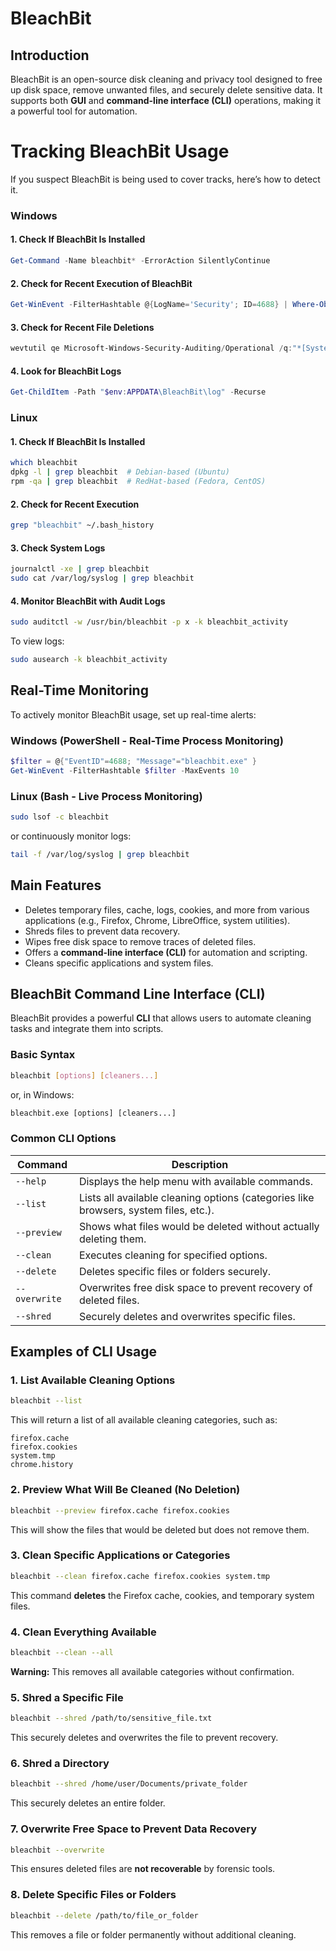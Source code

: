# BleachBit
## Introduction
BleachBit is an open-source disk cleaning and privacy tool designed to free up disk space, remove unwanted files, and securely delete sensitive data. It supports both **GUI** and **command-line interface (CLI)** operations, making it a powerful tool for automation.

# Tracking BleachBit Usage
If you suspect BleachBit is being used to cover tracks, here’s how to detect it.

### Windows

#### 1. Check If BleachBit Is Installed
```powershell
Get-Command -Name bleachbit* -ErrorAction SilentlyContinue
```

#### 2. Check for Recent Execution of BleachBit
```powershell
Get-WinEvent -FilterHashtable @{LogName='Security'; ID=4688} | Where-Object { $_.Message -match "bleachbit.exe" }
```

#### **3. Check for Recent File Deletions**
```powershell
wevtutil qe Microsoft-Windows-Security-Auditing/Operational /q:"*[System[(EventID=4663)]]" /f:text | Select-String "bleachbit"
```
#### **4. Look for BleachBit Logs**
```powershell
Get-ChildItem -Path "$env:APPDATA\BleachBit\log" -Recurse
```
### **Linux**
#### **1. Check If BleachBit Is Installed**
```bash
which bleachbit
dpkg -l | grep bleachbit  # Debian-based (Ubuntu)
rpm -qa | grep bleachbit  # RedHat-based (Fedora, CentOS)
```

#### **2. Check for Recent Execution**
```bash
grep "bleachbit" ~/.bash_history
```

#### **3. Check System Logs**
```bash
journalctl -xe | grep bleachbit
sudo cat /var/log/syslog | grep bleachbit
```

#### **4. Monitor BleachBit with Audit Logs**
```bash
sudo auditctl -w /usr/bin/bleachbit -p x -k bleachbit_activity
```
To view logs:
```bash
sudo ausearch -k bleachbit_activity
```
## **Real-Time Monitoring**
To actively monitor BleachBit usage, set up real-time alerts:

### **Windows (PowerShell - Real-Time Process Monitoring)**
```powershell
$filter = @{"EventID"=4688; "Message"="bleachbit.exe" }
Get-WinEvent -FilterHashtable $filter -MaxEvents 10
```

### **Linux (Bash - Live Process Monitoring)**
```bash
sudo lsof -c bleachbit
```
or continuously monitor logs:
```bash
tail -f /var/log/syslog | grep bleachbit
```

## **Main Features**
- Deletes temporary files, cache, logs, cookies, and more from various applications (e.g., Firefox, Chrome, LibreOffice, system utilities).
- Shreds files to prevent data recovery.
- Wipes free disk space to remove traces of deleted files.
- Offers a **command-line interface (CLI)** for automation and scripting.
- Cleans specific applications and system files.

## **BleachBit Command Line Interface (CLI)**
BleachBit provides a powerful **CLI** that allows users to automate cleaning tasks and integrate them into scripts.

### **Basic Syntax**
```sh
bleachbit [options] [cleaners...]
```
or, in Windows:
```cmd
bleachbit.exe [options] [cleaners...]
```
### **Common CLI Options**
| Command | Description |
|---------|-------------|
| `--help` | Displays the help menu with available commands. |
| `--list` | Lists all available cleaning options (categories like browsers, system files, etc.). |
| `--preview` | Shows what files would be deleted without actually deleting them. |
| `--clean` | Executes cleaning for specified options. |
| `--delete` | Deletes specific files or folders securely. |
| `--overwrite` | Overwrites free disk space to prevent recovery of deleted files. |
| `--shred` | Securely deletes and overwrites specific files. |

## **Examples of CLI Usage**
### **1. List Available Cleaning Options**
```sh
bleachbit --list
```
This will return a list of all available cleaning categories, such as:
```plaintext
firefox.cache
firefox.cookies
system.tmp
chrome.history
```
### **2. Preview What Will Be Cleaned (No Deletion)**
```sh
bleachbit --preview firefox.cache firefox.cookies
```
This will show the files that would be deleted but does not remove them.

### **3. Clean Specific Applications or Categories**
```sh
bleachbit --clean firefox.cache firefox.cookies system.tmp
```
This command **deletes** the Firefox cache, cookies, and temporary system files.

### **4. Clean Everything Available**
```sh
bleachbit --clean --all
```
**Warning:** This removes all available categories without confirmation.

### **5. Shred a Specific File**
```sh
bleachbit --shred /path/to/sensitive_file.txt
```
This securely deletes and overwrites the file to prevent recovery.

### **6. Shred a Directory**
```sh
bleachbit --shred /home/user/Documents/private_folder
```
This securely deletes an entire folder.

### **7. Overwrite Free Space to Prevent Data Recovery**
```sh
bleachbit --overwrite
```
This ensures deleted files are **not recoverable** by forensic tools.

### **8. Delete Specific Files or Folders**
```sh
bleachbit --delete /path/to/file_or_folder
```
This removes a file or folder permanently without additional cleaning.

